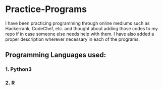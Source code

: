 # Practice-Programs
I have been practicing programming through online mediums such as Hackerrank, CodeChef, etc. and thought about adding those codes to my repo if in case someone else needs help with them.  I have also added a proper description wherever necessary in each of the programs. 

## Programming Languages used:
### 1. Python3
### 2. R
